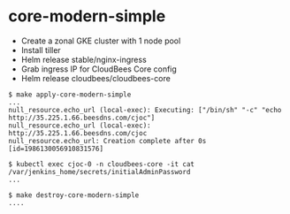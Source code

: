 # core-modern-simple

* Create a zonal GKE cluster with 1 node pool
* Install tiller
* Helm release stable/nginx-ingress
* Grab ingress IP for CloudBees Core config
* Helm release cloudbees/cloudbees-core

```
$ make apply-core-modern-simple
...
null_resource.echo_url (local-exec): Executing: ["/bin/sh" "-c" "echo http://35.225.1.66.beesdns.com/cjoc"]
null_resource.echo_url (local-exec): http://35.225.1.66.beesdns.com/cjoc
null_resource.echo_url: Creation complete after 0s [id=1986130056910831576]

$ kubectl exec cjoc-0 -n cloudbees-core -it cat /var/jenkins_home/secrets/initialAdminPassword
...

$ make destroy-core-modern-simple
....
```
